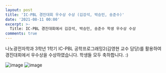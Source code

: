```yaml
---
layout: post
title: 'IC-PBL 경진대회 우수상 수상 (김강석, 박승민, 송준수)'
date: '2021-08-11 00:00'
excerpt: >-
  Title: IC-PBL 경진대회에서 김강석, 박승민, 송준수 학생 우수상 수상
comments: true
---
```

나노광전자학과 3학년 1학기 IC-PBL 공학프로그래밍2(김영현 교수 담당)를 활용하여 경진대회에서 우수상을 수상하였습니다. 학생들 모두 축하합니다. :)

![image](https://user-images.githubusercontent.com/77437180/132435518-e5eda80b-b75b-4c73-87a9-51c615bf8601.png)
![image](https://user-images.githubusercontent.com/77437180/133179702-65ed263e-3d13-4ab2-bb47-b7914e778107.png)